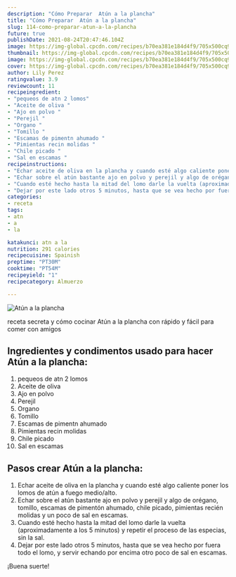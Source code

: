 ```yaml
---
description: "Cómo Preparar  Atún a la plancha"
title: "Cómo Preparar  Atún a la plancha"
slug: 114-como-preparar-atun-a-la-plancha
future: true
publishDate: 2021-08-24T20:47:46.104Z
image: https://img-global.cpcdn.com/recipes/b70ea381e184d4f9/705x500cq90/atun-a-la-plancha-foto-principal.jpg
thumbnail: https://img-global.cpcdn.com/recipes/b70ea381e184d4f9/705x500cq90/atun-a-la-plancha-foto-principal.jpg
image: https://img-global.cpcdn.com/recipes/b70ea381e184d4f9/705x500cq90/atun-a-la-plancha-foto-principal.jpg
cover: https://img-global.cpcdn.com/recipes/b70ea381e184d4f9/705x500cq90/atun-a-la-plancha-foto-principal.jpg
author: Lily Perez
ratingvalue: 3.9
reviewcount: 11
recipeingredient:
- "pequeos de atn 2 lomos"
- "Aceite de oliva "
- "Ajo en polvo "
- "Perejil "
- "Organo "
- "Tomillo "
- "Escamas de pimentn ahumado "
- "Pimientas recin molidas "
- "Chile picado "
- "Sal en escamas "
recipeinstructions:
- "Echar aceite de oliva en la plancha y cuando esté algo caliente poner los lomos de atún a fuego medio/alto."
- "Echar sobre el atún bastante ajo en polvo y perejil y algo de orégano, tomillo, escamas de pimentón ahumado, chile picado, pimientas recién molidas y un poco de sal en escamas."
- "Cuando esté hecho hasta la mitad del lomo darle la vuelta (aproximadamente a los 5 minutos) y repetir el proceso de las especias, sin la sal."
- "Dejar por este lado otros 5 minutos, hasta que se vea hecho por fuera todo el lomo, y servir echando por encima otro poco de sal en escamas."
categories:
- receta
tags:
- atn
- a
- la

katakunci: atn a la 
nutrition: 291 calories
recipecuisine: Spainish
preptime: "PT30M"
cooktime: "PT54M"
recipeyield: "1"
recipecategory: Almuerzo

---
```



![Atún a la plancha](https://img-global.cpcdn.com/recipes/b70ea381e184d4f9/705x500cq90/atun-a-la-plancha-foto-principal.jpg)

receta secreta y cómo cocinar Atún a la plancha con rápido y fácil para comer con amigos

<!--inarticleads1-->

## Ingredientes y condimentos usado para hacer Atún a la plancha:

1. pequeos de atn 2 lomos
1. Aceite de oliva 
1. Ajo en polvo 
1. Perejil 
1. Organo 
1. Tomillo 
1. Escamas de pimentn ahumado 
1. Pimientas recin molidas 
1. Chile picado 
1. Sal en escamas 



<!--inarticleads2-->

## Pasos crear Atún a la plancha:

1. Echar aceite de oliva en la plancha y cuando esté algo caliente poner los lomos de atún a fuego medio/alto.
1. Echar sobre el atún bastante ajo en polvo y perejil y algo de orégano, tomillo, escamas de pimentón ahumado, chile picado, pimientas recién molidas y un poco de sal en escamas.
1. Cuando esté hecho hasta la mitad del lomo darle la vuelta (aproximadamente a los 5 minutos) y repetir el proceso de las especias, sin la sal.
1. Dejar por este lado otros 5 minutos, hasta que se vea hecho por fuera todo el lomo, y servir echando por encima otro poco de sal en escamas.



¡Buena suerte!

